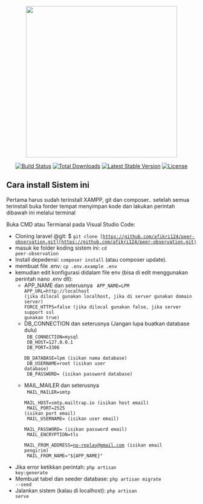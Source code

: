 <p align="center"><a href="https://laravel.com" target="_blank"><img src="https://raw.githubusercontent.com/laravel/art/master/logo-lockup/5%20SVG/2%20CMYK/1%20Full%20Color/laravel-logolockup-cmyk-red.svg" width="400"></a></p>

<p align="center">
<a href="https://travis-ci.org/laravel/framework"><img src="https://travis-ci.org/laravel/framework.svg" alt="Build Status"></a>
<a href="https://packagist.org/packages/laravel/framework"><img src="https://img.shields.io/packagist/dt/laravel/framework" alt="Total Downloads"></a>
<a href="https://packagist.org/packages/laravel/framework"><img src="https://img.shields.io/packagist/v/laravel/framework" alt="Latest Stable Version"></a>
<a href="https://packagist.org/packages/laravel/framework"><img src="https://img.shields.io/packagist/l/laravel/framework" alt="License"></a>
</p>

## Cara install Sistem ini

Pertama harus sudah terinstall XAMPP, git dan composer..
setelah semua terinstall buka forder tempat menyimpan kode dan lakukan perintah dibawah ini melalui terminal

Buka CMD atau Termianal pada Visual Studio Code:
- Cloning laravel @git: $ <code>git clone [https://github.com/afikri124/peer-observation.git](https://github.com/afikri124/peer-observation.git)</code>
- masuk ke folder koding sistem ini: <code>cd peer-observation</code>
- Install depedensi: <code>composer install</code> (atau composer update).
- membuat file .env: <code>cp .env.example .env</code>
- kemudian edit konfigurasi didalam file env (bisa di edit menggunakan perintah nano .env dll):
    - APP_NAME dan seterusnya
        <code>
            APP_NAME=LPM
            APP_URL=http://localhost (jika dilocal gunakan localhost, jika di server gunakan domain server)
            FORCE_HTTPS=false (jika dilocal gunakan false, jika server support ssl gunakan true)
        </code>
    - DB_CONNECTION dan seterusnya (Jangan lupa buatkan database dulu)<br>
        <code>
            DB_CONNECTION=mysql <br>
            DB_HOST=127.0.0.1 <br>
            DB_PORT=3306 <br>
            DB_DATABASE=lpm     (isikan nama database)<br>
            DB_USERNAME=root    (isikan user database)<br>
            DB_PASSWORD=        (isikan password database)<br>
        </code>
    - MAIL_MAILER dan seterusnya<br>
        <code>
            MAIL_MAILER=smtp<br>
            MAIL_HOST=smtp.mailtrap.io  (isikan host email)<br>
            MAIL_PORT=2525              (isikan port email)<br>
            MAIL_USERNAME=              (isikan user email)<br>
            MAIL_PASSWORD=              (isikan password email)<br>
            MAIL_ENCRYPTION=tls<br>
            MAIL_FROM_ADDRESS=no-replay@gmail.com (isikan email pengirim)<br>
            MAIL_FROM_NAME="${APP_NAME}"<br>
        </code>
- Jika error ketikkan perintah: <code>php artisan key:generate</code>
- Membuat tabel dan seeder database: <code>php artisan migrate --seed</code>
- Jalankan sistem (kalau di localhost): <code>php artisan serve</code>
